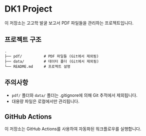 # DK1 Project

이 저장소는 고고학 발굴 보고서 PDF 파일들을 관리하는 프로젝트입니다.

## 프로젝트 구조

```
.
├── pdf/          # PDF 파일들 (Git에서 제외됨)
├── data/         # 데이터 폴더 (Git에서 제외됨)
└── README.md     # 프로젝트 설명
```

## 주의사항

- `pdf/` 폴더와 `data/` 폴더는 .gitignore에 의해 Git 추적에서 제외됩니다.
- 대용량 파일은 로컬에서만 관리됩니다.

## GitHub Actions

이 저장소는 GitHub Actions를 사용하여 자동화된 워크플로우를 실행합니다.
